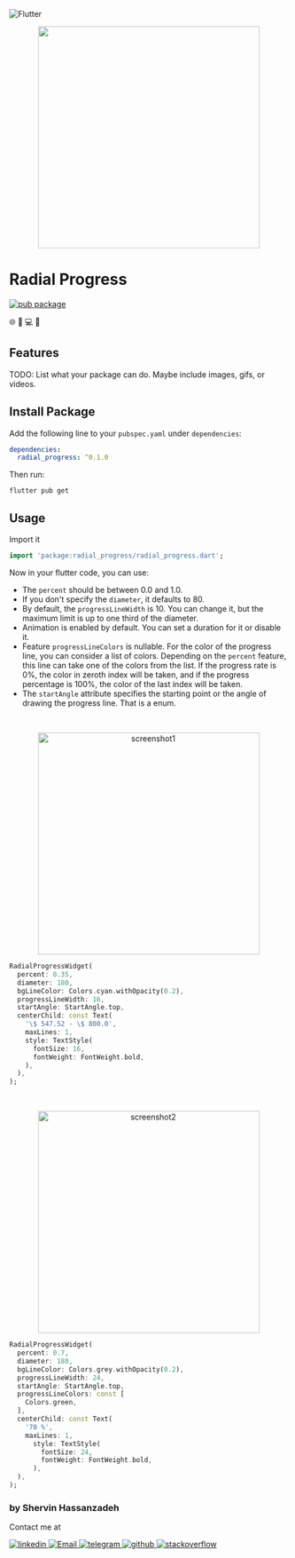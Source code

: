 
<img alt="Flutter" src="https://img.shields.io/badge/Flutter-075898?style=flat-squar&logo=flutter&logoColor=white"/>

<p align="center">
  <img src="https://github.com/shervin-h/radial_progress/blob/main/assets/demo.gif?raw=true" height="400">
</p>

# Radial Progress

[![pub package](https://img.shields.io/pub/v/radial_progress.svg)](https://pub.dev/packages/radial_progress)

🌐 🛜 💻 📱

## Features

TODO: List what your package can do. Maybe include images, gifs, or videos.

## Install Package

Add the following line to your `pubspec.yaml` under `dependencies`:

```yaml
dependencies:
  radial_progress: ^0.1.0
```

Then run:

```
flutter pub get
```

## Usage

Import it

```dart
import 'package:radial_progress/radial_progress.dart';
```

Now in your flutter code, you can use:

- The `percent` should be between 0.0 and 1.0.
- If you don't specify the `diameter`, it defaults to 80.
- By default, the `progressLineWidth` is 10. You can change it, but the maximum limit is up to one third of the diameter.
- Animation is enabled by default. You can set a duration for it or disable it.
- Feature `progressLineColors` is nullable. For the color of the progress line,
you can consider a list of colors. Depending on the `percent` feature, this line can take one of the colors from the list.
If the progress rate is 0%, the color in zeroth index will be taken,
and if the progress percentage is 100%, the color of the last index will be taken.
- The `startAngle` attribute specifies the starting point or the angle of drawing the progress line. That is a enum.

<br>

<p align="center">
    <img alt="screenshot1" src="https://github.com/shervin-h/radial_progress/blob/main/assets/screenshot1.png?raw=true" height="400">
</p>

```dart
RadialProgressWidget(
  percent: 0.35,
  diameter: 180,
  bgLineColor: Colors.cyan.withOpacity(0.2),
  progressLineWidth: 16,
  startAngle: StartAngle.top,
  centerChild: const Text(
    '\$ 547.52 - \$ 800.0',
    maxLines: 1,
    style: TextStyle(
      fontSize: 16,
      fontWeight: FontWeight.bold,
    ),
  ),
);
```

<br>

<p align="center">
    <img alt="screenshot2" src="https://github.com/shervin-h/radial_progress/blob/main/assets/screenshot2.png?raw=true" height="400">
</p>

```dart
RadialProgressWidget(
  percent: 0.7,
  diameter: 180,
  bgLineColor: Colors.grey.withOpacity(0.2),
  progressLineWidth: 24,
  startAngle: StartAngle.top,
  progressLineColors: const [
    Colors.green,
  ],
  centerChild: const Text(
    '70 %',
    maxLines: 1,
      style: TextStyle(
        fontSize: 24,
        fontWeight: FontWeight.bold,
      ),
  ),
);
```

### by Shervin Hassanzadeh

Contact me at
<br>

  <a href="https://www.linkedin.com/in/shervin-hassanzadeh/">
    <img alt="linkedin" src="https://img.shields.io/badge/linkedin-0077B5.svg?style=flat-squar&logo=linkedin&logoColor=white"/>
  </a>
  <a href="mailto:shervin.hz07@gmail.com">
    <img alt="Email" src="https://img.shields.io/badge/Email-D14836?style=flat-squar&logo=gmail&logoColor=white"/>
  </a>
  <a href="https://t.me/shervin_hz07">
    <img alt="telegram" src="https://img.shields.io/badge/Telegram-2B9FD1?style=flat-squar&logo=telegram&logoColor=white" />
  </a>
  <a href="https://github.com/shervin-h">
    <img alt="github" src="https://img.shields.io/badge/github-121011.svg?style=flat-squar&logo=github&logoColor=white"/>
  </a>
  <a href="https://stackoverflow.com/users/13066224/shervin">
    <img alt="stackoverflow" src="https://img.shields.io/badge/Stackoverflow-ef8236?style=flat-squar&logo=stackoverflow&logoColor=white" />
  </a>

<br>
